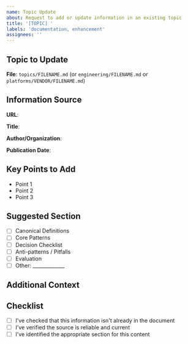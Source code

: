 ```yaml
---
name: Topic Update
about: Request to add or update information in an existing topic
title: '[TOPIC] '
labels: 'documentation, enhancement'
assignees: ''
---
```


## Topic to Update

**File**: `topics/FILENAME.md` (or `engineering/FILENAME.md` or `platforms/VENDOR/FILENAME.md`)

## Information Source

**URL**: <!-- Link to article, documentation, or resource -->

**Title**: <!-- Title of the source -->

**Author/Organization**: <!-- If applicable -->

**Publication Date**: <!-- YYYY-MM-DD if available -->

## Key Points to Add

<!-- Describe the main insights or information to integrate -->

- Point 1
- Point 2
- Point 3

## Suggested Section

<!-- Where should this information be added? -->

- [ ] Canonical Definitions
- [ ] Core Patterns
- [ ] Decision Checklist
- [ ] Anti-patterns / Pitfalls
- [ ] Evaluation
- [ ] Other: _____________

## Additional Context

<!-- Any other context, rationale, or notes -->

## Checklist

- [ ] I've checked that this information isn't already in the document
- [ ] I've verified the source is reliable and current
- [ ] I've identified the appropriate section for this content
